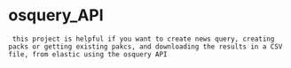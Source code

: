 # osquery_API
     this project is helpful if you want to create news query, creating packs or getting existing pakcs, and downloading the results in a CSV file, from elastic using the osquery API
